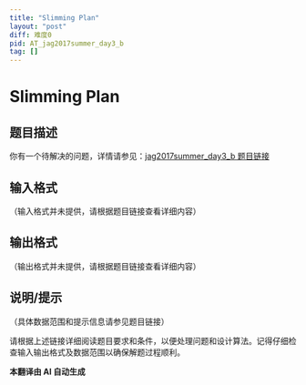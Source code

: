 ```yaml
---
title: "Slimming Plan"
layout: "post"
diff: 难度0
pid: AT_jag2017summer_day3_b
tag: []
---
```


# Slimming Plan

## 题目描述

你有一个待解决的问题，详情请参见：[jag2017summer_day3_b 题目链接](https://atcoder.jp/contests/jag2017summer-day3/tasks/jag2017summer_day3_b)

## 输入格式

（输入格式并未提供，请根据题目链接查看详细内容）

## 输出格式

（输出格式并未提供，请根据题目链接查看详细内容）

## 说明/提示

（具体数据范围和提示信息请参见题目链接）

请根据上述链接详细阅读题目要求和条件，以便处理问题和设计算法。记得仔细检查输入输出格式及数据范围以确保解题过程顺利。

 **本翻译由 AI 自动生成**

